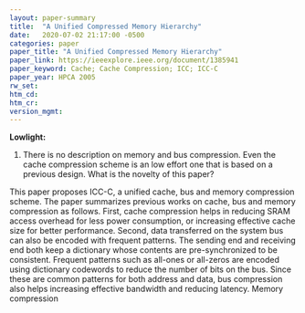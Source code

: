 ```yaml
---
layout: paper-summary
title:  "A Unified Compressed Memory Hierarchy"
date:   2020-07-02 21:17:00 -0500
categories: paper
paper_title: "A Unified Compressed Memory Hierarchy"
paper_link: https://ieeexplore.ieee.org/document/1385941
paper_keyword: Cache; Cache Compression; ICC; ICC-C
paper_year: HPCA 2005
rw_set:
htm_cd:
htm_cr:
version_mgmt:
---
```


**Lowlight:**

1. There is no description on memory and bus compression. Even the cache compression scheme is an low effort one that
   is based on a previous design. What is the novelty of this paper?

This paper proposes ICC-C, a unified cache, bus and memory compression scheme. The paper summarizes previous works on 
cache, bus and memory compression as follows. First, cache compression helps in reducing SRAM access overhead for less
power consumption, or increasing effective cache size for better performance. Second, data transferred on the system bus
can also be encoded with frequent patterns. The sending end and receiving end both keep a dictionary whose contents are 
pre-synchronized to be consistent. Frequent patterns such as all-ones or all-zeros are encoded using dictionary codewords
to reduce the number of bits on the bus. Since these are common patterns for both address and data, bus compression also 
helps increasing effective bandwidth and reducing latency. Memory compression

